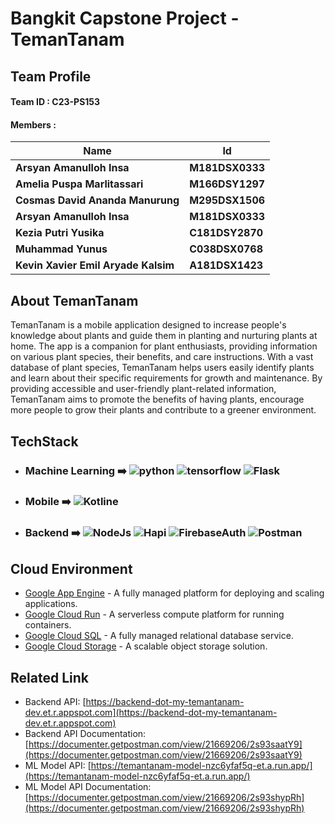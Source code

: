 
# Bangkit Capstone Project - TemanTanam
## Team Profile
#### Team ID : **C23-PS153**
#### Members :
| **Name** | **Id** |
|--|--|
| **Arsyan Amanulloh Insa** | **M181DSX0333** |
| **Amelia Puspa Marlitassari** | **M166DSY1297** |
| **Cosmas David Ananda Manurung** | **M295DSX1506** |
| **Arsyan Amanulloh Insa** | **M181DSX0333** |
| **Kezia Putri Yusika** | **C181DSY2870**|
| **Muhammad Yunus** | **C038DSX0768** |
| **Kevin Xavier Emil Aryade Kalsim** | **A181DSX1423** |



## About TemanTanam
TemanTanam is a mobile application designed to increase people's knowledge about plants and guide them in planting and nurturing plants at home. The app is a companion for plant enthusiasts, providing information on various plant species, their benefits, and care instructions. With a vast database of plant species, TemanTanam helps users easily identify plants and learn about their specific requirements for growth and maintenance. By providing accessible and user-friendly plant-related information, TemanTanam aims to promote the benefits of having plants, encourage more people to grow their plants and contribute to a greener environment.

## TechStack

- ### Machine Learning  ➡️ ![python](https://img.shields.io/badge/-Python-333333?style=flat&logo=python) ![tensorflow](https://img.shields.io/badge/-TensorFlow-333333?style=flat&logo=tensorflow) ![Flask](https://img.shields.io/badge/-Flask-333333?style=flat&logo=flask)

- ### Mobile ➡️  ![Kotline](https://img.shields.io/badge/-Kotlin-333333?style=flat&logo=kotlin)
- ### Backend  ➡️ ![NodeJs](https://img.shields.io/badge/-NodeJS-333333?style=flat&logo=nodedotjs) ![Hapi](https://img.shields.io/badge/-Hapi-333333?style=flat&logo) ![FirebaseAuth](https://img.shields.io/badge/-FirebaseAuth-333333?style=flat&logo=firebase) ![Postman](https://img.shields.io/badge/-Postman-333333?style=flat&logo=postman)

## Cloud Environment
- [Google App Engine](https://cloud.google.com/appengine) - A fully managed platform for deploying and scaling applications.
- [Google Cloud Run](https://cloud.google.com/run) - A serverless compute platform for running containers.
- [Google Cloud SQL](https://cloud.google.com/sql) - A fully managed relational database service.
- [Google Cloud Storage](https://cloud.google.com/storage) - A scalable object storage solution.

## Related Link
- Backend API: [https://backend-dot-my-temantanam-dev.et.r.appspot.com](https://backend-dot-my-temantanam-dev.et.r.appspot.com)
- Backend API Documentation: [https://documenter.getpostman.com/view/21669206/2s93saatY9](https://documenter.getpostman.com/view/21669206/2s93saatY9)
- ML Model API: [https://temantanam-model-nzc6yfaf5q-et.a.run.app/](https://temantanam-model-nzc6yfaf5q-et.a.run.app/)
- ML Model API Documentation: [https://documenter.getpostman.com/view/21669206/2s93shypRh](https://documenter.getpostman.com/view/21669206/2s93shypRh)
